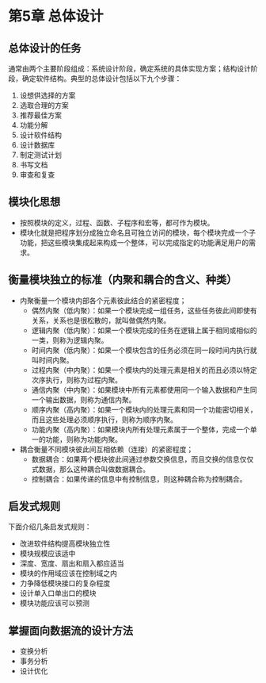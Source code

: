 # 第5章 总体设计

## 总体设计的任务

通常由两个主要阶段组成：系统设计阶段，确定系统的具体实现方案；结构设计阶段，确定软件结构。典型的总体设计包括以下九个步骤：

1. 设想供选择的方案
2. 选取合理的方案
3. 推荐最佳方案
4. 功能分解
5. 设计软件结构
6. 设计数据库
7. 制定测试计划
8. 书写文档
9. 审查和复查

## 模块化思想

- 按照模块的定义，过程、函数、子程序和宏等，都可作为模块。
- 模块化就是把程序划分成独立命名且可独立访问的模块，每个模块完成一个子功能，把这些模块集成起来构成一个整体，可以完成指定的功能满足用户的需求。

## 衡量模块独立的标准（内聚和耦合的含义、种类）

- 内聚衡量一个模块内部各个元素彼此结合的紧密程度；
  - 偶然内聚（低内聚）：如果一个模块完成一组任务，这些任务彼此间即使有关系，关系也是很松散的，就叫做偶然内聚。
  - 逻辑内聚（低内聚）：如果一个模块完成的任务在逻辑上属于相同或相似的一类，则称为逻辑内聚。
  - 时间内聚（低内聚）：如果一个模块包含的任务必须在同一段时间内执行就叫时间内聚。
  - 过程内聚（中内聚）：如果一个模块内的处理元素是相关的而且必须以特定次序执行，则称为过程内聚。
  - 通信内聚（中内聚）：如果模块中所有元素都使用同一个输入数据和产生同一个输出数据，则称为通信内聚。
  - 顺序内聚（高内聚）：如果一个模块内的处理元素和同一个功能密切相关，而且这些处理必须顺序执行，则称为顺序内聚。
  - 功能内聚（高内聚）：如果模块内所有处理元素属于一个整体，完成一个单一的功能，则称为功能内聚。
- 耦合衡量不同模块彼此间互相依赖（连接）的紧密程度；
  - 数据耦合：如果两个模块彼此间通过参数交换信息，而且交换的信息仅仅式数据，那么这种耦合叫做数据耦合。
  - 控制耦合：如果传递的信息中有控制信息，则这种耦合称为控制耦合。

## 启发式规则

下面介绍几条启发式规则：

- 改进软件结构提高模块独立性
- 模块规模应该适中
- 深度、宽度、扇出和扇入都应适当
- 模块的作用域应该在控制域之内
- 力争降低模块接口的复杂程度
- 设计单入口单出口的模块
- 模块功能应该可以预测

## 掌握面向数据流的设计方法

- 变换分析
- 事务分析
- 设计优化

